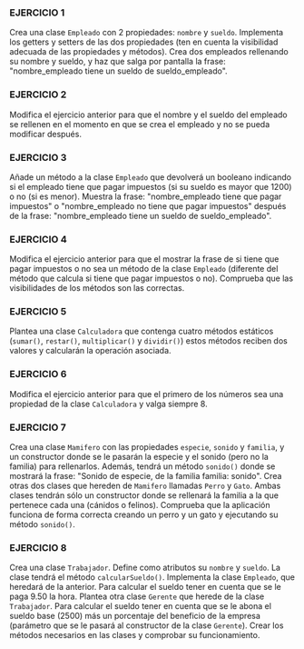 ### EJERCICIO 1

Crea una clase `Empleado` con 2 propiedades: `nombre` y `sueldo`. Implementa los getters y setters de las dos propiedades (ten en cuenta la visibilidad adecuada de las propiedades y métodos). Crea dos empleados rellenando su nombre y sueldo, y haz que salga por pantalla la frase: "nombre_empleado tiene un sueldo de sueldo_empleado".

### EJERCICIO 2

Modifica el ejercicio anterior para que el nombre y el sueldo del empleado se rellenen en el momento en que se crea el empleado y no se pueda modificar después.

### EJERCICIO 3

Añade un método a la clase `Empleado` que devolverá un booleano indicando si el empleado tiene que pagar impuestos (si su sueldo es mayor que 1200) o no (si es menor). Muestra la frase: "nombre_empleado tiene que pagar impuestos" o "nombre_empleado no tiene que pagar impuestos" después de la frase: "nombre_empleado tiene un sueldo de sueldo_empleado".

### EJERCICIO 4

Modifica el ejercicio anterior para que el mostrar la frase de si tiene que pagar impuestos o no sea un método de la clase `Empleado` (diferente del método que calcula si tiene que pagar impuestos o no). Comprueba que las visibilidades de los métodos son las correctas.

### EJERCICIO 5

Plantea una clase `Calculadora` que contenga cuatro métodos estáticos (`sumar()`, `restar()`, `multiplicar()` y `dividir()`) estos métodos reciben dos valores y calcularán la operación asociada.

### EJERCICIO 6

Modifica el ejercicio anterior para que el primero de los números sea una propiedad de la clase `Calculadora` y valga siempre 8.

### EJERCICIO 7

Crea una clase `Mamifero` con las propiedades `especie`, `sonido` y `familia`, y un constructor donde se le pasarán la especie y el sonido (pero no la familia) para rellenarlos. Además, tendrá un método `sonido()` donde se mostrará la frase: "Sonido de especie, de la familia familia: sonido". Crea otras dos clases que hereden de `Mamifero` llamadas `Perro` y `Gato`. Ambas clases tendrán sólo un constructor donde se rellenará la familia a la que pertenece cada una (cánidos o felinos). Comprueba que la aplicación funciona de forma correcta creando un perro y un gato y ejecutando su método `sonido()`.

### EJERCICIO 8

Crea una clase `Trabajador`. Define como atributos su `nombre` y `sueldo`. La clase tendrá el método `calcularSueldo()`. Implementa la clase `Empleado`, que heredará de la anterior. Para calcular el sueldo tener en cuenta que se le paga 9.50 la hora. Plantea otra clase `Gerente` que herede de la clase `Trabajador`. Para calcular el sueldo tener en cuenta que se le abona el sueldo base (2500) más un porcentaje del beneficio de la empresa (parámetro que se le pasará al constructor de la clase `Gerente`). Crear los métodos necesarios en las clases y comprobar su funcionamiento.
